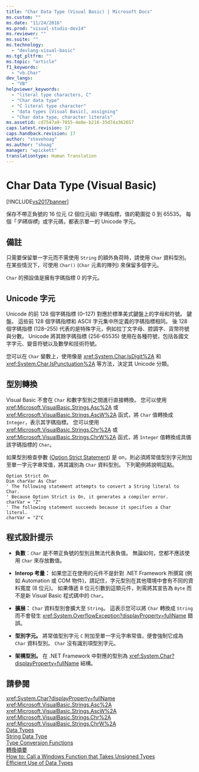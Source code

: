 ```yaml
---
title: "Char Data Type (Visual Basic) | Microsoft Docs"
ms.custom: ""
ms.date: "11/24/2016"
ms.prod: "visual-studio-dev14"
ms.reviewer: ""
ms.suite: ""
ms.technology: 
  - "devlang-visual-basic"
ms.tgt_pltfrm: ""
ms.topic: "article"
f1_keywords: 
  - "vb.Char"
dev_langs: 
  - "VB"
helpviewer_keywords: 
  - "literal type characters, C"
  - "Char data type"
  - "C literal type character"
  - "data types [Visual Basic], assigning"
  - "Char data type, character literals"
ms.assetid: cd7547a9-7855-4e8e-b216-35d74a362657
caps.latest.revision: 17
caps.handback.revision: 17
author: "stevehoag"
ms.author: "shoag"
manager: "wpickett"
translationtype: Human Translation
---
```

# Char Data Type (Visual Basic)
[!INCLUDE[vs2017banner](../../../csharp/includes/vs2017banner.md)]

保存不帶正負號的 16 位元 \(2 個位元組\) 字碼指標，值的範圍從 0 到 65535。  每個「*字碼指標*」或字元碼，都表示單一的 Unicode 字元。  
  
## 備註  
 只需要保留單一字元而不需使用 `String` 的額外負荷時，請使用 `Char` 資料型別。  在某些情況下，可使用 `Char()` \(`Char` 元素的陣列\) 來保留多個字元。  
  
 `Char` 的預設值是擁有字碼指標 0 的字元。  
  
## Unicode 字元  
 Unicode 的前 128 個字碼指標 \(0–127\) 對應於標準美式鍵盤上的字母和符號。  鍵盤。  這些前 128 個字碼指標和 ASCII 字元集中所定義的字碼指標相同。  後 128 個字碼指標 \(128–255\) 代表的是特殊字元，例如拉丁文字母、腔調字、貨幣符號與分數。  Unicode 將其餘字碼指標 \(256\-65535\) 使用在各種符號，包括各國文字字元、變音符號以及數學和技術符號。  
  
 您可以在 `Char` 變數上，使用像是 <xref:System.Char.IsDigit%2A> 和 <xref:System.Char.IsPunctuation%2A> 等方法，決定其 Unicode 分類。  
  
## 型別轉換  
 Visual Basic 不會在 `Char` 和數字型別之間進行直接轉換。  您可以使用 <xref:Microsoft.VisualBasic.Strings.Asc%2A> 或 <xref:Microsoft.VisualBasic.Strings.AscW%2A> 函式，將 `Char` 值轉換成 `Integer`，表示其字碼指標。  您可以使用 <xref:Microsoft.VisualBasic.Strings.Chr%2A> 或 <xref:Microsoft.VisualBasic.Strings.ChrW%2A> 函式，將 `Integer` 值轉換成具備該字碼指標的 `Char`。  
  
 如果型別檢查參數 \([Option Strict Statement](../../../visual-basic/language-reference/statements/option-strict-statement.md)\) 是 on，則必須將常值型別字元附加至單一字元字串常值，將其識別為 `Char` 資料型別。  下列範例將說明這點。  
  
```  
Option Strict On  
Dim charVar As Char  
' The following statement attempts to convert a String literal to Char.  
' Because Option Strict is On, it generates a compiler error.  
charVar = "Z"  
' The following statement succeeds because it specifies a Char literal.  
charVar = "Z"C  
```  
  
## 程式設計提示  
  
-   **負數**：`Char` 是不帶正負號的型別且無法代表負值。  無論如何，您都不應該使用 `Char` 來存放數值。  
  
-   **Interop 考量：** 如果您正在使用的元件不是針對 .NET Framework 所撰寫 \(例如 Automation 或 COM 物件\)，請記住，字元型別在其他環境中會有不同的資料寬度 \(8 位元\)。  如果傳遞 8 位元引數到這類元件，則需將其宣告為 `Byte` 而不是新 Visual Basic 程式碼中的 `Char`。  
  
-   **擴展：** `Char` 資料型別會擴大至 `String`。  這表示您可以將 `Char` 轉換成 `String` 而不會發生 <xref:System.OverflowException?displayProperty=fullName> 錯誤。  
  
-   **型別字元。** 將常值型別字元 `C` 附加至單一字元字串常值，便會強制它成為 `Char` 資料型別。  `Char` 沒有識別項型別字元。  
  
-   **架構型別。** 在 .NET Framework 中對應的型別為 <xref:System.Char?displayProperty=fullName> 結構。  
  
## 請參閱  
 <xref:System.Char?displayProperty=fullName>   
 <xref:Microsoft.VisualBasic.Strings.Asc%2A>   
 <xref:Microsoft.VisualBasic.Strings.AscW%2A>   
 <xref:Microsoft.VisualBasic.Strings.Chr%2A>   
 <xref:Microsoft.VisualBasic.Strings.ChrW%2A>   
 [Data Types](../../../visual-basic/language-reference/data-types/data-type-summary.md)   
 [String Data Type](../../../visual-basic/language-reference/data-types/string-data-type.md)   
 [Type Conversion Functions](../../../visual-basic/language-reference/functions/type-conversion-functions.md)   
 [轉換摘要](../../../visual-basic/language-reference/keywords/conversion-summary.md)   
 [How to: Call a Windows Function that Takes Unsigned Types](../../../visual-basic/programming-guide/com-interop/how-to-call-a-windows-function-that-takes-unsigned-types.md)   
 [Efficient Use of Data Types](../../../visual-basic/programming-guide/language-features/data-types/efficient-use-of-data-types.md)